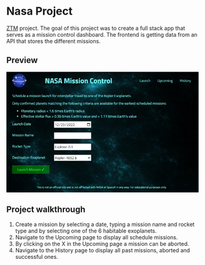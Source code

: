# Nasa Project

[ZTM](https://zerotomastery.io) project. The goal of this project was to create a full stack app that serves as a mission control dashboard. The frontend is getting data from an API that stores the different missions.

## Preview

![preview](./client/src/assets/img/preview.jpg)

## Project walkthrough

1. Create a mission by selecting a date, typing a mission name and rocket type and by selecting one of the 6 habitable exoplanets.
2. Navigate to the Upcoming page to display all schedule missions.
3. By clicking on the X in the Upcoming page a mission can be aborted.
4. Navigate to the History page to display all past missions, aborted and successful ones. 
